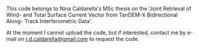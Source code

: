 This code belongs to Nina Caldarella's MSc thesis on the 'Joint Retrieval of Wind- and Total Surface Current Vector from TanDEM-X Bidirectional Along- Track Interferometric Data'.

At the moment I cannot upload the code, but if interested, contact me by 
e-mail on r.d.caldarella@gmail.com to request the code.
